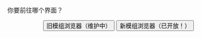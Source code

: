 你要前往哪个界面？
<center>
  <input type="button" value="旧模组浏览器（维护中）" 
οnclick="javascrtpt:window.location.href='139.198.166.63:8080/'">
  <input type="button" value="新模组浏览器（已开放！）" 
οnclick="javascrtpt:window.location.href='139.198.166.63:8080/'">
</center/
